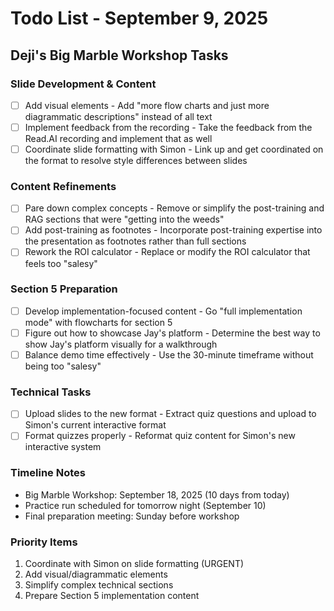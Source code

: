 # Todo List - September 9, 2025
## Deji's Big Marble Workshop Tasks

### **Slide Development & Content**
- [ ] Add visual elements - Add "more flow charts and just more diagrammatic descriptions" instead of all text
- [ ] Implement feedback from the recording - Take the feedback from the Read.AI recording and implement that as well
- [ ] Coordinate slide formatting with Simon - Link up and get coordinated on the format to resolve style differences between slides

### **Content Refinements**
- [ ] Pare down complex concepts - Remove or simplify the post-training and RAG sections that were "getting into the weeds"
- [ ] Add post-training as footnotes - Incorporate post-training expertise into the presentation as footnotes rather than full sections
- [ ] Rework the ROI calculator - Replace or modify the ROI calculator that feels too "salesy"

### **Section 5 Preparation**
- [ ] Develop implementation-focused content - Go "full implementation mode" with flowcharts for section 5
- [ ] Figure out how to showcase Jay's platform - Determine the best way to show Jay's platform visually for a walkthrough
- [ ] Balance demo time effectively - Use the 30-minute timeframe without being too "salesy"

### **Technical Tasks**
- [ ] Upload slides to the new format - Extract quiz questions and upload to Simon's current interactive format
- [ ] Format quizzes properly - Reformat quiz content for Simon's new interactive system

### **Timeline Notes**
- Big Marble Workshop: September 18, 2025 (10 days from today)
- Practice run scheduled for tomorrow night (September 10)
- Final preparation meeting: Sunday before workshop

### **Priority Items**
1. Coordinate with Simon on slide formatting (URGENT)
2. Add visual/diagrammatic elements 
3. Simplify complex technical sections
4. Prepare Section 5 implementation content